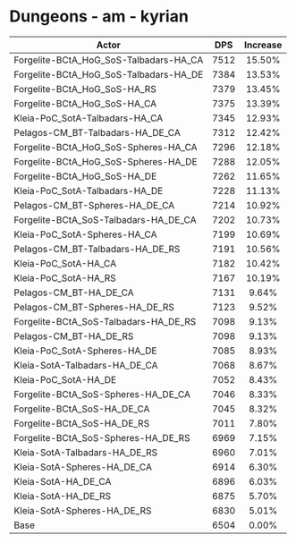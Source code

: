 # Dungeons - am - kyrian
| Actor | DPS | Increase |
|---|:---:|:---:|
|Forgelite-BCtA_HoG_SoS-Talbadars-HA_CA|7512|15.50%|
|Forgelite-BCtA_HoG_SoS-Talbadars-HA_DE|7384|13.53%|
|Forgelite-BCtA_HoG_SoS-HA_RS|7379|13.45%|
|Forgelite-BCtA_HoG_SoS-HA_CA|7375|13.39%|
|Kleia-PoC_SotA-Talbadars-HA_CA|7345|12.93%|
|Pelagos-CM_BT-Talbadars-HA_DE_CA|7312|12.42%|
|Forgelite-BCtA_HoG_SoS-Spheres-HA_CA|7296|12.18%|
|Forgelite-BCtA_HoG_SoS-Spheres-HA_DE|7288|12.05%|
|Forgelite-BCtA_HoG_SoS-HA_DE|7262|11.65%|
|Kleia-PoC_SotA-Talbadars-HA_DE|7228|11.13%|
|Pelagos-CM_BT-Spheres-HA_DE_CA|7214|10.92%|
|Forgelite-BCtA_SoS-Talbadars-HA_DE_CA|7202|10.73%|
|Kleia-PoC_SotA-Spheres-HA_CA|7199|10.69%|
|Pelagos-CM_BT-Talbadars-HA_DE_RS|7191|10.56%|
|Kleia-PoC_SotA-HA_CA|7182|10.42%|
|Kleia-PoC_SotA-HA_RS|7167|10.19%|
|Pelagos-CM_BT-HA_DE_CA|7131|9.64%|
|Pelagos-CM_BT-Spheres-HA_DE_RS|7123|9.52%|
|Forgelite-BCtA_SoS-Talbadars-HA_DE_RS|7098|9.13%|
|Pelagos-CM_BT-HA_DE_RS|7098|9.13%|
|Kleia-PoC_SotA-Spheres-HA_DE|7085|8.93%|
|Kleia-SotA-Talbadars-HA_DE_CA|7068|8.67%|
|Kleia-PoC_SotA-HA_DE|7052|8.43%|
|Forgelite-BCtA_SoS-Spheres-HA_DE_CA|7046|8.33%|
|Forgelite-BCtA_SoS-HA_DE_CA|7045|8.32%|
|Forgelite-BCtA_SoS-HA_DE_RS|7011|7.80%|
|Forgelite-BCtA_SoS-Spheres-HA_DE_RS|6969|7.15%|
|Kleia-SotA-Talbadars-HA_DE_RS|6960|7.01%|
|Kleia-SotA-Spheres-HA_DE_CA|6914|6.30%|
|Kleia-SotA-HA_DE_CA|6896|6.03%|
|Kleia-SotA-HA_DE_RS|6875|5.70%|
|Kleia-SotA-Spheres-HA_DE_RS|6830|5.01%|
|Base|6504|0.00%|
